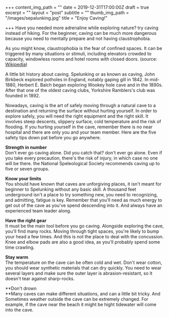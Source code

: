 +++
content_img_path = ""
date = 2019-12-31T17:00:00Z
draft = true
excerpt = ""
layout = "post"
subtitle = ""
thumb_img_path = "/images/sepalunking.jpg"
title = "Enjoy Caving!"

+++
Have you needed more adrenaline while exploring nature? try caving instead of hiking. For the beginner, caving can be much more dangerous because you need to mentally prepare and not having claustrophobia.

As you might know, claustrophobia is the fear of confined spaces. It can be triggered by many situations or stimuli, including elevators crowded to capacity, windowless rooms and hotel rooms with closed doors. (source: [Wikipedia](https://en.wikipedia.org/wiki/Claustrophobia "wikipedia"))

A little bit history about caving. Spelunking or as known as caving, John Birkbeck explored potholes in England, notably gaping gill in 1842. In mid-1880, Herbert E. Balch began exploring Wookey hole cave and in the 1890s. After that one of the oldest caving clubs, Yorkshire Ramblers's club was founded in 1892.

Nowadays, caving is the art of safely moving through a natural cave to a destination and returning the surface without hurting yourself. In order to explore safely, you will need the right equipment and the right skill. It involves steep descents, slippery surface, cold temperature and the risk of flooding. If you hurting yourself in the cave, remember there is no near hospital and there are only you and your team member. Here are the five safety tips down pat before you go anywhere.

**Strength in number**  
Don't ever go caving alone. Did you catch that? don't ever go alone. Even if you take every precaution, there's the risk of injury, in which case no one will be there. the National Speleological Society recommends caving up to five or seven groups.

**Know your limits**  
You should have known that caves are unforgiving places, it isn't meant for beginner to Spelunking without any basic skill. A thousand feet underground isn't a place to try something new, you need to recognizing, and admitting, fatigue is key. Remember that you'll need as much energy to get out of the cave as you've spend descending into it. And always have an experienced team leader along.

**Have the right gear**  
It must be the main tool before you go caving. Alongside exploring the cave, you'll find many rocks. Moving through tight spaces, you're likely to bump your head a few times. And this is not the place to deal with the concussion. Knee and elbow pads are also a good idea, as you'll probably spend some time crawling.

**Stay warm**  
The temperature on the cave can be often cold and wet. Don't wear cotton, you should wear synthetic materials that can dry quickly. You need to wear several layers and make sure the outer layer is abrasion-resistant, so it doesn't tear against sharp-rocks.

**Don't drown  
**Many caves can make different situations, and can a little bit tricky. And Sometimes weather outside the cave can be extremely changed. For example, if the cave near the beach it might be hight tidewater will come into the cave.